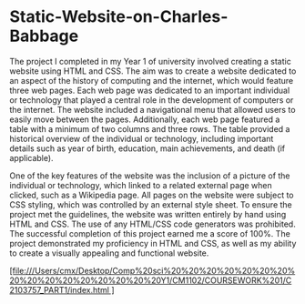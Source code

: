 # Static-Website-on-Charles-Babbage

The project I completed in my Year 1 of university involved creating a static website using HTML and CSS. The aim was to create a website dedicated to an aspect of the history of computing and the internet, which would feature three web pages. Each web page was dedicated to an important individual or technology that played a central role in the development of computers or the internet.
The website included a navigational menu that allowed users to easily move between the pages. Additionally, each web page featured a table with a minimum of two columns and three rows. The table provided a historical overview of the individual or technology, including important details such as year of birth, education, main achievements, and death (if applicable).

One of the key features of the website was the inclusion of a picture of the individual or technology, which linked to a related external page when clicked, such as a Wikipedia page. All pages on the website were subject to CSS styling, which was controlled by an external style sheet.
To ensure the project met the guidelines, the website was written entirely by hand using HTML and CSS. The use of any HTML/CSS code generators was prohibited. The successful completion of this project earned me a score of 100%. The project demonstrated my proficiency in HTML and CSS, as well as my ability to create a visually appealing and functional website.

 
[[file:///Users/cmx/Desktop/Comp%20sci%20%20%20%20%20%20%20%20%20%20%20%20%20%20%20%20Y1/CM1102/COURSEWORK%201/C2103757_PART1/index.html
]](url)

